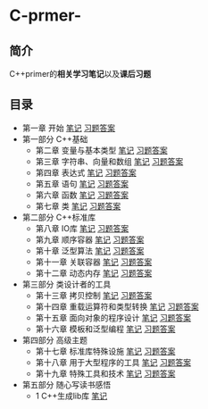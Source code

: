 # C-prmer-
## 简介

C++primer的**相关学习笔记**以及**课后习题**

## 目录
+ 第一章 开始 [笔记](..\C-prmer-\笔记\第一章.md)  [习题答案]()
+ 第一部分  C++基础
   + 第二章  变量与基本类型 [笔记]()  [习题答案]()
   + 第三章  字符串、向量和数组 [笔记]()  [习题答案]()  
   + 第四章  表达式 [笔记]()  [习题答案]()  
   + 第五章  语句 [笔记]()  [习题答案]()  
   + 第六章  函数 [笔记]()  [习题答案]()  
   + 第七章  类 [笔记]()  [习题答案]()  
+ 第二部分  C++标准库 
   + 第八章  IO库 [笔记]()  [习题答案]()  
   + 第九章  顺序容器 [笔记]()  [习题答案]()  
   + 第十章  泛型算法 [笔记]()  [习题答案]()  
   + 第十一章  关联容器 [笔记]()  [习题答案]()  
   + 第十二章  动态内存 [笔记]()  [习题答案]()  
+ 第三部分  类设计者的工具	
   + 第十三章  拷贝控制 [笔记]()  [习题答案]()  
   + 第十四章  重载运算符和类型转换  [笔记]()  [习题答案]()  
   + 第十五章  面向对象的程序设计 [笔记]()  [习题答案]()  
   + 第十六章  模板和泛型编程 [笔记]()  [习题答案]()  
+  第四部分  高级主题
   + 第十七章  标准库特殊设施 [笔记]()  [习题答案]()  
   + 第十八章  用于大型程序的工具 [笔记]()  [习题答案]()  
   + 第十九章  特殊工具和技术 [笔记]()  [习题答案]()  
+  第五部分  随心写读书感悟      
   + 1    C++生成lib库  [笔记](..\C-Prmer-\随笔\链接库随笔.md)